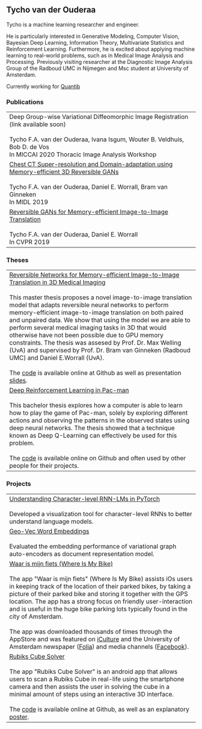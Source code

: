 ## Tycho van der Ouderaa
Tycho is a machine learning researcher and engineer.

He is particularly interested in Generative Modeling, Computer Vision, Bayesian Deep Learning, Information Theory, Multivariate Statistics and Reinforcement Learning. Furthermore, he is excited about applying machine learning to real-world problems, such as in Medical Image Analysis and Processing. Previously visiting researcher at the Diagnostic Image Analysis Group of the Radboud UMC in Nijmegen and Msc student at University of Amsterdam.

Currently working for <a href="https://www.quantib.com/">Quantib</a>

### Publications

<table style="width:100%">

<tr>
<!--
<td>
<img align="left" src="https://raw.githubusercontent.com/tychovdo/tychovdo.github.io/master/logo_lungs.png" width="100">
</td>
-->
<td>
<!--<a href="#">-->
Deep Group-wise Variational Diffeomorphic Image Registration (link available soon)
<!--</a>-->
<br/>
<br>
Tycho F.A. van der Ouderaa, Ivana Isgum, Wouter B. Veldhuis, Bob D. de Vos<br>
In MICCAI 2020 Thoracic Image Analysis Workshop
</td></tr>

<tr>
<!--
<td>
<img align="left" src="https://raw.githubusercontent.com/tychovdo/tychovdo.github.io/master/logo_lungs.png" width="100">
</td>
-->
<td>
<a href="https://tychovdo.github.io/RevGAN/midl/">Chest CT Super-resolution and Domain-adaptation using Memory-efficient 3D Reversible GANs</a><br/>
<br>
Tycho F.A. van der Ouderaa, Daniel E. Worrall, Bram van Ginneken<br>
In MIDL 2019
</td></tr>

<tr>
<!--
<td>
<img align="left" src="https://raw.githubusercontent.com/tychovdo/tychovdo.github.io/master/logo_revgan.png" width="100">
</td>
-->
<td>
<a href="https://tychovdo.github.io/RevGAN/">Reversible GANs for Memory-efficient Image-to-Image Translation</a><br>
<br>
Tycho F.A. van der Ouderaa, Daniel E. Worrall<br>
In CVPR 2019
</td></tr>

</table>

### Theses

<table style="width:100%">


<tr>
<!--
<td>
<img align="left" src="https://raw.githubusercontent.com/tychovdo/tychovdo.github.io/master/logo_reverse.png" width="100">
</td>
-->
<td>
<a href="http://www.scriptiesonline.uba.uva.nl/document/669368">Reversible Networks for Memory-efficient Image-to-Image Translation in 3D Medical Imaging</a><br>
<br>
This master thesis proposes a novel image-to-image translation model that adapts reversible neural networks to perform memory-efficient image-to-image translation on both paired and unpaired data. We show that using the model we are able to perform several medical imaging tasks in 3D that would otherwise have not been possible due to GPU memory constraints. The thesis was assesed by Prof. Dr. Max Welling (UvA) and supervised by Prof. Dr. Bram van Ginneken (Radboud UMC) and Daniel E.Worrall (UvA).<br>
<br>
The <a href="https://github.com/tychovdo/RevGAN">code</a> is available online at Github as well as presentation <a href="https://docs.google.com/presentation/d/1DQJpg0q4x753C2n1GXick-xU2egxLqiEGup7QqG58Rw/edit?usp=sharing">slides</a>.
</td>
</tr>

<tr>
<!--
<td>
<img align="left" src="https://raw.githubusercontent.com/tychovdo/tychovdo.github.io/master/logo_pacman.png" width="100">
</td>
-->
<td>
<a href="https://esc.fnwi.uva.nl/thesis/centraal/files/f323981448.pdf">Deep Reinforcement Learning in Pac-man</a><br>
<br>
This bachelor thesis explores how a computer is able to learn how to play the game of Pac-man, solely by exploring different actions and observing the patterns in the observed states using deep neural networks. The thesis showed that a technique known as Deep Q-Learning can effectively be used for this problem.<br>
<br>
The <a href="https://github.com/tychovdo/PacmanDQN">code</a> is available online on Github and often used by other people for their projects.
</td></tr>

</table>


### Projects

<table style="width:100%">
  
<tr>
<!--
<td>
<img align="left" src="https://raw.githubusercontent.com/tychovdo/tychovdo.github.io/master/logo_text.png" width="100">
</td>
-->
<td>
<a href="https://github.com/tychovdo/Char-RNN-Understanding">Understanding Character-level RNN-LMs in PyTorch</a><br>
<br>
Developed a visualization tool for character-level RNNs to better understand language models.
</td>
</tr>

<tr>
<!--<td>
<img align="left" src="https://raw.githubusercontent.com/tychovdo/tychovdo.github.io/master/logo_geovec.png" width="100">
</td>-->
  <td>
<a href="https://github.com/tychovdo/Geo-Vec">Geo-Vec Word Embeddings</a><br>
<br>
Evaluated the embedding performance of variational graph auto-encoders as document representation model.
</td></tr>

<tr>
  <!--<td>
<img align="left" src="https://raw.githubusercontent.com/tychovdo/tychovdo.github.io/master/logo_bike.png" width="100">
</td>-->
  <td>
<a href="https://www.iculture.nl/nieuws/waar-is-mijn-fiets-terugvinden-iphone-app/">Waar is mijn fiets (Where Is My Bike)</a><br>
<br>
The app "Waar is mijn fiets" (Where Is My Bike) assists iOs users in keeping track of the location of their parked bikes, by taking a picture of their parked bike and storing it together with the GPS location. The app has a strong focus on friendly user-interaction and is useful in the huge bike parking lots typically found in the city of Amsterdam.<br>
<br>
The app was downloaded thousands of times through the AppStore and was featured on <a href="https://www.iculture.nl/nieuws/waar-is-mijn-fiets-terugvinden-iphone-app/">iCulture</a> and the University of Amsterdam newspaper (<a href="https://www.folia.nl/actueel/95821/nooit-meer-zoeken-naar-je-fiets?fbclid=IwAR0F6niXxk1MGtyFLjYisOp5Z6p-cqeQutkRHsVEAJ6FOc-1zMddDpHY02g">Folia</a>) and media channels (<a href="https://www.facebook.com/UniversityofAmsterdam/posts/handig-uva-student-tycho-van-der-ouderaa-lanceerde-vorige-week-zijn-gratis-app-w/1052875591390226/">Facebook</a>).

</td></tr>

<tr><!--
<td>
<img align="left" src="https://raw.githubusercontent.com/tychovdo/tychovdo.github.io/master/logo_rubiks.PNG" width="100">
</td>-->
  <td>
<a href="http://maicotimmerman.github.io/RubiksCube/static/RubiksCubePoster.png">Rubiks Cube Solver</a><br>
<br>
The app "Rubiks Cube Solver"​ is an android app that allows users to scan a Rubiks Cube in real-life using the smartphone camera and then assists the user in solving the cube in a minimal amount of steps using an interactive 3D interface.<br>
<br>
The <a href="http://maicotimmerman.github.io/RubiksCube/">code</a> is available online at Github, as well as an explanatory 
<a href="http://maicotimmerman.github.io/RubiksCube/static/RubiksCubePoster.png">poster</a>.
</td></tr>

</table>
